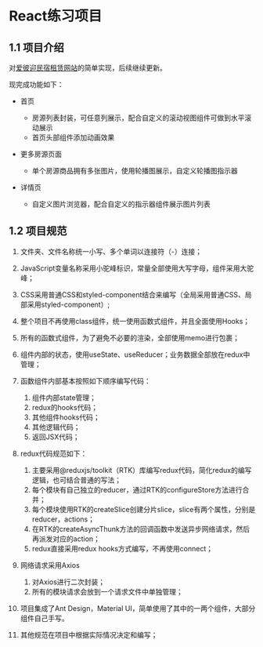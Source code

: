 # React练习项目



## 1.1 项目介绍

对[爱彼迎民宿租赁网站](https://www.airbnb.cn/)的简单实现，后续继续更新。

现完成功能如下：

- 首页
  - 房源列表封装，可任意列展示，配合自定义的滚动视图组件可做到水平滚动展示
  - 首页头部组件添加动画效果

- 更多房源页面
  - 单个房源商品拥有多张图片，使用轮播图展示，自定义轮播图指示器

- 详情页
  - 自定义图片浏览器，配合自定义的指示器组件展示图片列表

## 1.2 项目规范

1. 文件夹、文件名称统一小写、多个单词以连接符（-）连接；

2. JavaScript变量名称采用小驼峰标识，常量全部使用大写字母，组件采用大驼峰；

3. CSS采用普通CSS和styled-component结合来编写（全局采用普通CSS、局部采用styled-component）;

4. 整个项目不再使用class组件，统一使用函数式组件，并且全面使用Hooks；

5. 所有的函数式组件，为了避免不必要的渲染，全部使用memo进行包裹；

6. 组件内部的状态，使用useState、useReducer；业务数据全部放在redux中管理；

7. 函数组件内部基本按照如下顺序编写代码：
   1. 组件内部state管理；
   2. redux的hooks代码；
   3. 其他组件hooks代码；
   4. 其他逻辑代码；
   5. 返回JSX代码；

8. redux代码规范如下：
   1. 主要采用@reduxjs/toolkit（RTK）库编写redux代码，简化redux的编写逻辑，也可结合普通的写法；
   2. 每个模块有自己独立的reducer，通过RTK的configureStore方法进行合并；
   3. 每个模块使用RTK的createSlice创建分片slice，slice有两个属性，分别是reducer，actions；
   4. 在RTK的createAsyncThunk方法的回调函数中发送异步网络请求，然后再派发对应的action；
   5. redux直接采用redux hooks方式编写，不再使用connect；
9. 网络请求采用Axios
   1. 对Axios进行二次封装；
   2. 所有的模块请求会放到一个请求文件中单独管理；

10. 项目集成了Ant Design，Material UI，简单使用了其中的一两个组件，大部分组件自己手写。

11. 其他规范在项目中根据实际情况决定和编写；